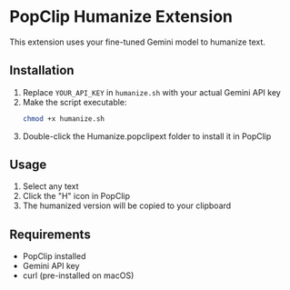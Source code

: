 # PopClip Humanize Extension

This extension uses your fine-tuned Gemini model to humanize text.

## Installation

1. Replace `YOUR_API_KEY` in `humanize.sh` with your actual Gemini API key
2. Make the script executable:
   ```bash
   chmod +x humanize.sh
   ```
3. Double-click the Humanize.popclipext folder to install it in PopClip

## Usage

1. Select any text
2. Click the "H" icon in PopClip
3. The humanized version will be copied to your clipboard

## Requirements

- PopClip installed
- Gemini API key
- curl (pre-installed on macOS)